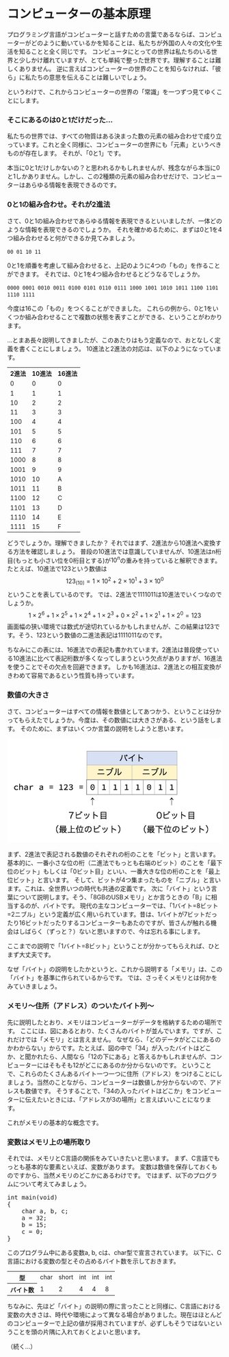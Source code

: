 コンピューターの基本原理
====

プログラミング言語がコンピューターと話すための言葉であるならば、コンピューターがどのように動いているかを知ることは、私たちが外国の人々の文化や生活を知ることと全く同じです。
コンピュータにとっての世界は私たちのいる世界と少しかけ離れていますが、とても単純で整った世界です。理解することは難しくありません。
逆に言えばコンピューターの世界のことを知らなければ、「彼ら」に私たちの意思を伝えることは難しいでしょう。

というわけで、これからコンピューターの世界の「常識」を一つずつ見てゆくことにします。

### そこにあるのは0と1だけだった…
私たちの世界では、すべての物質はある決まった数の元素の組み合わせで成り立っています。これと全く同様に、コンピューターの世界にも「元素」というべきものが存在します。
それが、「0と1」です。

本当に0と1だけしかないの？と思われるかもしれませんが、残念ながら本当に0と1しかありません。しかし、この2種類の元素の組み合わせだけで、コンピューターはあらゆる情報を表現できるのです。

### 0と1の組み合わせ。それが2進法
さて、0と1の組み合わせであらゆる情報を表現できるといいましたが、一体どのような情報を表現できるのでしょうか。
それを確かめるために、まずは0と1を4つ組み合わせると何ができるか見てみましょう。
```
00 01 10 11
```
0と1を順番を考慮して組み合わせると、上記のように4つの「もの」を作ることができます。
それでは、0と1を4つ組み合わせるとどうなるでしょうか。
```
0000 0001 0010 0011 0100 0101 0110 0111 1000 1001 1010 1011 1100 1101 1110 1111
```
今度は16この「もの」をつくることができました。
これらの例から、0と1をいくつか組み合わせることで複数の状態を表すことができる、ということがわかります。

…とまあ長々説明してきましたが、このあたりはもう定義なので、おとなしく定義を書くことにしましょう。
10進法と2進法の対応は、以下のようになっています。

<table class="table table-bordered table-striped">
<tr><th>2進法</th><th>10進法</th><th>16進法</th></tr>
<tr><td>0</td><td>0</td><td>0</td></tr>
<tr><td>1</td><td>1</td><td>1</td></tr>
<tr><td>10</td><td>2</td><td>2</td></tr>
<tr><td>11</td><td>3</td><td>3</td></tr>
<tr><td>100</td><td>4</td><td>4</td></tr>
<tr><td>101</td><td>5</td><td>5</td></tr>
<tr><td>110</td><td>6</td><td>6</td></tr>
<tr><td>111</td><td>7</td><td>7</td></tr>
<tr><td>1000</td><td>8</td><td>8</td></tr>
<tr><td>1001</td><td>9</td><td>9</td></tr>
<tr><td>1010</td><td>10</td><td>A</td></tr>
<tr><td>1011</td><td>11</td><td>B</td></tr>
<tr><td>1100</td><td>12</td><td>C</td></tr>
<tr><td>1101</td><td>13</td><td>D</td></tr>
<tr><td>1110</td><td>14</td><td>E</td></tr>
<tr><td>1111</td><td>15</td><td>F</td></tr>
</table>

どうでしょうか。理解できましたか？
それではまず、2進法から10進法へ変換する方法を確認しましょう。
普段の10進法では意識していませんが、10進法はn桁目(もっとも小さい位を0桁目とする)が<span>$10^n$</span>の重みを持っていると解釈できます。たとえば、10進法で123という数値は
$$ 123_{(10)} = 1 \times 10^2 + 2 \times 10^1 + 3 \times 10^0 $$
ということを表しているのです。
では、2進法で1111011は10進法でいくつなのでしょうか。
$$ 1 \times 2^6 + 1 \times 2^5 + 1 \times 2^4 + 1 \times 2^3 + 0 \times 2^2 + 1 \times 2^1 + 1 \times 2^0 = 123 $$
画面幅の狭い環境では数式が途切れているかもしれませんが、この結果は123です。そう、123という数値の二進法表記は1111011なのです。


ちなみにこの表には、16進法での表記も書かれています。2進法は普段使っている10進法に比べて表記桁数が多くなってしまうという欠点がありますが、16進法を使うことでその欠点を回避できます。
しかも16進法は、2進法との相互変換がきわめて容易であるという性質も持っています。

### 数値の大きさ
さて、コンピューターはすべての情報を数値としてあつかう、ということは分かってもらえたでしょうか。今度は、その数値には大きさがある、という話をします。
そのために、まずはいくつか言葉の説明をしようと思います。


<img class="img-responsive" src="31501100e4814590ac978b4d5538465b.png" />

まず、2進法で表記される数値のそれぞれの桁のことを「ビット」と言います。
基本的に、一番小さな位の桁（二進法でもっとも右端のビット）のことを「最下位のビット」もしくは「0ビット目」といい、一番大きな位の桁のことを「最上位ビット」と言います。
そして、ビットが4つ集まったものを「ニブル」と言います。これは、全世界いつの時代も共通の定義です。
次に「バイト」という言葉について説明します。そう、「8GBのUSBメモリ」とか言うときの「B」に相当するのが、バイトです。
現代の主なコンピューターでは、「1バイト=8ビット=2ニブル」という定義が広く用いられています。昔は、1バイトが7ビットだったり16ビットだったりするコンピューターもあたのですが、皆さんが触れる機会はしばらく（ずっと？）ないと思いますので、今は忘れる事にします。

ここまでの説明で「1バイト=8ビット」ということが分かってもらえれば、ひとまず大丈夫です。

なぜ「バイト」の説明をしたかというと、これから説明する「メモリ」は、この「バイト」を基準に作られているからです。
では、さっそくメモリとは何かをみていきましょう。

### メモリ～住所（アドレス）のついたバイト列～
先に説明したとおり、メモリはコンピューターがデータを格納するための場所です。
ここには、図にあるとおり、たくさんのバイトが並んでいます。ですが、これだけでは「メモリ」とは言えません。
なぜなら、「どのデータがどこにあるのかわからない」からです。たとえば、図の中で「34」が入ったバイトはどこか、と聞かれたら、人間なら「12の下にある」と答えるかもしれませんが、コンピューターにはそもそも12がどこにあるのか分からないのです。
ということで、これらのたくさんあるバイト一つ一つに住所（アドレス）をつけることにしましょう。当然のことながら、コンピューターは数値しか分からないので、アドレスも数値です。
そうすることで、「34の入ったバイトはどこか」をコンピューターに伝えたいときには、「アドレスが3の場所」と言えばいいことになります。

これがメモリの基本的な概念です。

### 変数はメモリ上の場所取り
それでは、メモリとC言語の関係をみていきたいと思います。
まず、C言語でもっとも基本的な要素といえば、変数があります。
変数は数値を保存しておくものですから、当然メモリのどこかにあるわけです。
ではまず、以下のプログラムについて考えてみましょう。
<pre class="brush: c">
int main(void)
{
	char a, b, c;
	a = 32;
	b = 15;
	c = 0;
}
</pre>
このプログラム中にある変数a, b, cは、char型で宣言されています。
以下に、C言語における変数の型とその占めるバイト数を示しておきます。
<table class="table">
<tr><th>型</th><td>char</td><td>short</td><td>int</td><td>int</td><td>int</td></tr>
<tr><th>バイト数</th><td>1</td><td>2</td><td>4</td><td>4</td><td>8</td></tr>
</table>
ちなみに、先ほど「バイト」の説明の際に言ったことと同様に、C言語における変数の大きさは、時代や環境によって異なる場合がありました。現在はほとんどのコンピューターで上記の値が採用されていますが、必ずしもそうではないということを頭の片隅に入れておくとよいと思います。


（続く…）
